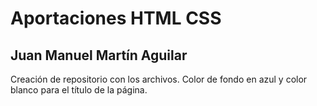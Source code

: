 Aportaciones HTML CSS
=====================

Juan Manuel Martín Aguilar
--------------------------
Creación de repositorio con los archivos. Color de fondo en azul y color blanco para el título de la página.
